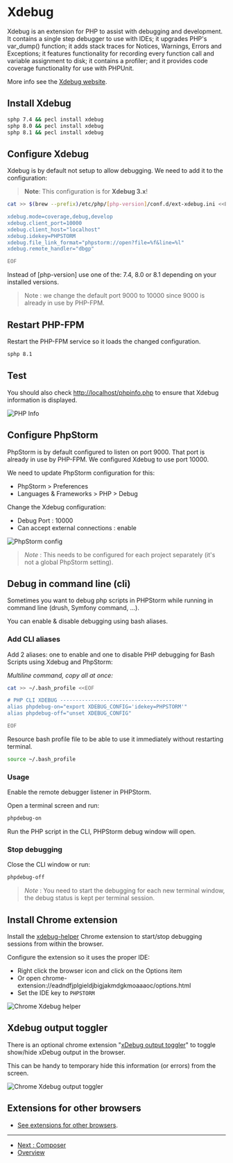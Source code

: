# Xdebug

Xdebug is an extension for PHP to assist with debugging and development. It
contains a single step debugger to use with IDEs; it upgrades PHP's var_dump()
function; it adds stack traces for Notices, Warnings, Errors and Exceptions; it
features functionality for recording every function call and variable assignment
to disk; it contains a profiler; and it provides code coverage functionality for
use with PHPUnit.

More info see the [Xdebug website](https://xdebug.org/).

## Install Xdebug

```bash
sphp 7.4 && pecl install xdebug
sphp 8.0 && pecl install xdebug
sphp 8.1 && pecl install xdebug
```

##	Configure Xdebug

Xdebug is by default not setup to allow debugging. We need to add it to the 
configuration:

> **Note**: This configuration is for **Xdebug 3.x**!

```bash
cat >> $(brew --prefix)/etc/php/[php-version]/conf.d/ext-xdebug.ini <<EOF

xdebug.mode=coverage,debug,develop
xdebug.client_port=10000
xdebug.client_host="localhost"
xdebug.idekey=PHPSTORM
xdebug.file_link_format="phpstorm://open?file=%f&line=%l"
xdebug.remote_handler="dbgp"

EOF
```

Instead of [php-version] use one of the: 7.4, 8.0 or 8.1 depending on your
installed versions.

> Note : we change the default port 9000 to 10000 since 9000 is already in use
> by PHP-FPM.

## Restart PHP-FPM

Restart the PHP-FPM service so it loads the changed configuration.

```bash
sphp 8.1
```

## Test

You should also check [http://localhost/phpinfo.php](http://localhost/phpinfo.php) 
to ensure that Xdebug information is displayed.

![PHP Info](./media/Xdebug-1-phpinfo.png)

## Configure PhpStorm

PhpStorm is by default configured to listen on port 9000. That port is already 
in use by PHP-FPM. We configured Xdebug to use port 10000. 

We need to update PhpStorm configuration for this:

* PhpStorm > Preferences
* Languages & Frameworks > PHP > Debug

Change the Xdebug configuration:

* Debug Port : 10000
* Can accept external connections : enable

![PhpStorm config](./media/Xdebug-2-phpstorm.png)

> *Note* : This needs to be configured for each project separately (it's not a 
> global PhpStorm setting).


## Debug in command line (cli)

Sometimes you want to debug php scripts in PHPStorm while running in command 
line (drush, Symfony command, ...).

You can enable & disable debugging using bash aliases.

###	Add CLI aliases

Add 2 aliases: one to enable and one to disable PHP debugging for Bash Scripts
using Xdebug and PhpStorm:

_Multiline command, copy all at once:_

```bash
cat >> ~/.bash_profile <<EOF

# PHP CLI XDEBUG -------------------------------------
alias phpdebug-on="export XDEBUG_CONFIG='idekey=PHPSTORM'"
alias phpdebug-off="unset XDEBUG_CONFIG"

EOF
```

Resource bash profile file to be able to use it immediately without restarting 
terminal.

```bash
source ~/.bash_profile
```

### Usage

Enable the remote debugger listener in PHPStorm.

Open a terminal screen and run:

```bash
phpdebug-on
```

Run the PHP script in the CLI, PHPStorm debug window will open.

###	Stop debugging

Close the CLI window or run:

```bash
phpdebug-off
```

> *Note* : You need to start the debugging for each new terminal window, the 
> debug status is kept per terminal session.

## Install Chrome extension

Install the
[xdebug-helper](https://chrome.google.com/webstore/detail/xdebug-helper/eadndfjplgieldjbigjakmdgkmoaaaoc)
Chrome extension to start/stop debugging sessions from within the browser.

Configure the extension so it uses the proper IDE:

* Right click the browser icon and click on the Options item
* Or open chrome-extension://eadndfjplgieldjbigjakmdgkmoaaaoc/options.html
* Set the IDE key to `PHPSTORM`

![Chrome Xdebug helper](./media/Xdebug-3-xdebug-helper.png)

## Xdebug output toggler

There is an optional chrome extension
"[xDebug output toggler](https://chrome.google.com/webstore/detail/xdebug-output-toggler/ekjpdpmelhdapkilemcamlpcocekgbed?hl=en-GB)"
to toggle show/hide xDebug output in the browser. 

This can be handy to temporary hide this information (or errors) from the
screen.

![Chrome Xdebug output toggler](./media/Xdebug-4-xdebug-output-toggler.png)

## Extensions for other browsers

* [See extensions for other browsers](https://confluence.jetbrains.com/display/PhpStorm/Browser+Debugging+Extensions).

---

* [Next : Composer](PHP-Composer.md)
* [Overview](../README.md)
